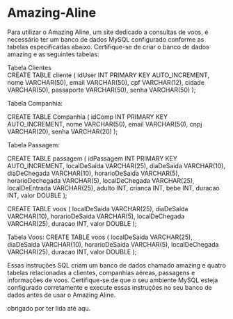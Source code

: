 # Amazing-Aline


Para utilizar o Amazing Aline, um site dedicado a consultas de voos, é necessário ter um banco de dados MySQL configurado conforme as tabelas especificadas abaixo. Certifique-se de criar o banco de dados amazing e as seguintes tabelas:

Tabela Clientes </br>
CREATE TABLE cliente (
  idUser INT PRIMARY KEY AUTO_INCREMENT,
  nome VARCHAR(50),
  email VARCHAR(50),
  cpf VARCHAR(12),
  cidade VARCHAR(50),
  passaporte VARCHAR(50),
  senha VARCHAR(50)
);

Tabela Companhia:

CREATE TABLE Companhia (
  idComp INT PRIMARY KEY AUTO_INCREMENT,
  nome VARCHAR(50),
  email VARCHAR(50),
  cnpj VARCHAR(20),
  senha VARCHAR(20)
);


Tabela Passagem:

CREATE TABLE passagem (
  idPassagem INT PRIMARY KEY AUTO_INCREMENT,
  localDeSaida VARCHAR(25),
  diaDeSaida VARCHAR(10),
  diaDeChegada VARCHAR(10),
  horarioDeSaida VARCHAR(5),
  horarioDechegada VARCHAR(5),
  localDeChegada VARCHAR(25),
  localDeEntrada VARCHAR(25),
  adulto INT,
  crianca INT,
  bebe INT,
  duracao INT, 
  valor DOUBLE
);

CREATE TABLE voos (
  localDeSaida VARCHAR(25),
  diaDeSaida VARCHAR(10),
  horarioDeSaida VARCHAR(5),
  localDeChegada VARCHAR(25),
  duracao INT,
  valor DOUBLE
);

Tabela Voos:
CREATE TABLE voos (
  localDeSaida VARCHAR(25),
  diaDeSaida VARCHAR(10),
  horarioDeSaida VARCHAR(5),
  localDeChegada VARCHAR(25),
  duracao INT,
  valor DOUBLE
);


Essas instruções SQL criam um banco de dados chamado amazing e quatro tabelas relacionadas a clientes, companhias aéreas, passagens e informações de voos. Certifique-se de que o seu ambiente MySQL esteja configurado corretamente e execute essas instruções no seu banco de dados antes de usar o Amazing Aline. 

obrigado por ter lida até aqu.

